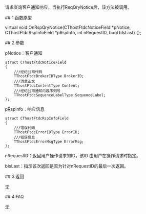 <p>请求查询客户通知响应，当执行ReqQryNotice后，该方法被调用。</p>
<span class="anchor" id="adf7ce5d-12dc-4f3e-bbfd-13dfc13c9185"></span>
## 1.函数原型
<p>virtual void OnRspQryNotice(CThostFtdcNoticeField *pNotice, CThostFtdcRspInfoField *pRspInfo, int nRequestID, bool bIsLast) {};</p>
<span class="anchor" id="2dc93bbe-c84d-4d1f-8f39-67c5eb878cb0"></span>
## 2.参数
<p>pNotice：客户通知</p>
<pre><code>struct CThostFtdcNoticeField
{
    ///经纪公司代码
    TThostFtdcBrokerIDType BrokerID;
    ///消息正文
    TThostFtdcContentType Content;
    ///经纪公司通知内容序列号
    TThostFtdcSequenceLabelType SequenceLabel;
};
</code></pre>
<p>pRspInfo：响应信息</p>
<pre><code>struct CThostFtdcRspInfoField
{
    ///错误代码
    TThostFtdcErrorIDType ErrorID;
    ///错误信息
    TThostFtdcErrorMsgType ErrorMsg;
};
</code></pre>
<p>nRequestID：返回用户操作请求的ID，该ID 由用户在操作请求时指定。</p>
<p>bIsLast：指示该次返回是否为针对nRequestID的最后一次返回。</p>
<span class="anchor" id="0247a717-9a78-4dba-a458-c3903281a6bf"></span>
## 3.返回
<p>无</p>
<span class="anchor" id="1a02d09d-398c-4275-88d5-ba592e5f28fd"></span>
## 4.FAQ
<p>无</p>
